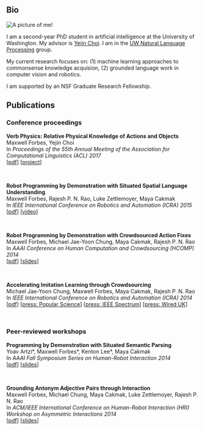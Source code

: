 ## Bio

![A picture of me!](/data/other/max_cropped.jpeg)

I am a second-year PhD student in artificial intelligence at the University of
Washington. My advisor is [Yejin Choi](https://homes.cs.washington.edu/~yejin/).
I am in the [UW Natural Language
Processing](https://www.cs.washington.edu/research/nlp/people) group.

My current research focuses on: (1) machine learning approaches to commonsense
knowledge acquision, (2) grounded language work in computer vision and robotics.

I am supported by an NSF Graduate Research Fellowship.

## Publications

### Conference proceedings

**Verb Physics: Relative Physical Knowledge of Actions and Objects**  
Maxwell Forbes, Yejin Choi  
In _Proceedings of the 55th Annual Meeting of the Association for Computational Linguistics (ACL) 2017_  
[[pdf](https://arxiv.org/abs/1706.03799)] [[project](https://uwnlp.github.io/verbphysics)]

&nbsp;

**Robot Programming by Demonstration with Situated Spatial Language Understanding**  
Maxwell Forbes, Rajesh P. N. Rao, Luke Zettlemoyer, Maya Cakmak  
In _IEEE International Conference on Robotics and Automation (ICRA) 2015_  
[[pdf](/data/research/publications/forbes2015robot/forbes2015robot.pdf)] [[video](https://www.youtube.com/watch?v=uPE-eGqVP3c)]

&nbsp;

**Robot Programming by Demonstration with Crowdsourced Action Fixes**  
Maxwell Forbes, Michael Jae-Yoon Chung, Maya Cakmak, Rajesh P. N. Rao  
In _AAAI Conference on Human Computation and Crowdsourcing (HCOMP) 2014_  
[[pdf](/data/research/publications/forbes2014robot/forbes2014robot.pdf)] [[slides](/data/research/publications/forbes2014robot/forbes2014robot_slides.pdf)]

&nbsp;

**Accelerating Imitation Learning through Crowdsourcing**  
Michael Jae-Yoon Chung, Maxwell Forbes, Maya Cakmak, Rajesh P. N. Rao  
In _IEEE International Conference on Robotics and Automation (ICRA) 2014_  
[[pdf](/data/research/publications/chung2014accelerating/chung2014accelerating.pdf)] [[press: Popular Science](http://www.popsci.com/article/technology/robot-learns-asking-strangers-internet)] [[press: IEEE Spectrum](http://spectrum.ieee.org/automaton/robotics/artificial-intelligence/please-tell-this-robot-what-a-turtle-looks-like)] [[press: Wired UK](http://www.wired.co.uk/news/archive/2014-07/24/robots-build-lego-turtles)]

&nbsp;

### Peer-reviewed workshops

**Programming by Demonstration with Situated Semantic Parsing**  
Yoav Artzi\*, Maxwell Forbes\*, Kenton Lee\*, Maya Cakmak  
In _AAAI Fall Symposium Series on Human-Robot Interaction 2014_  
[[pdf](/data/research/publications/artzi2014programming/artzi2014programming.pdf)] [[slides](/data/research/publications/artzi2014programming/artzi2014programming_slides.pdf)]

&nbsp;

**Grounding Antonym Adjective Pairs through Interaction**  
Maxwell Forbes, Michael Chung, Maya Cakmak, Luke Zettlemoyer, Rajesh P. N. Rao  
In _ACM/IEEE International Conference on Human-Robot Interaction (HRI) Workshop on Asymmetric Interactions 2014_  
[[pdf](/data/research/publications/forbes2014grounding/forbes2014grounding.pdf)] [[slides](/data/research/publications/forbes2014grounding/forbes2014grounding_slides.pdf)]
